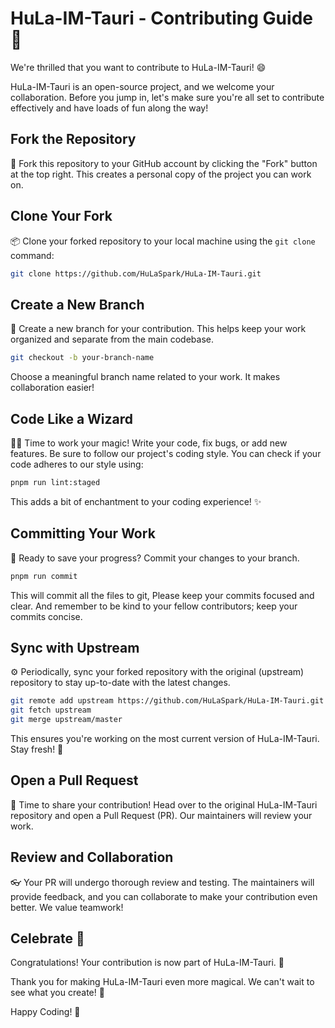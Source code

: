 # HuLa-IM-Tauri - Contributing Guide 🌟

We're thrilled that you want to contribute to HuLa-IM-Tauri! 😄

HuLa-IM-Tauri is an open-source project, and we welcome your collaboration. Before you jump in, let's make sure you're all set to contribute effectively and have loads of fun along the way!

## Fork the Repository

🍴 Fork this repository to your GitHub account by clicking the "Fork" button at the top right. This creates a personal copy of the project you can work on.

## Clone Your Fork

📦 Clone your forked repository to your local machine using the `git clone` command:

```bash
git clone https://github.com/HuLaSpark/HuLa-IM-Tauri.git
```

## Create a New Branch

🌿 Create a new branch for your contribution. This helps keep your work organized and separate from the main codebase.

```bash
git checkout -b your-branch-name
```

Choose a meaningful branch name related to your work. It makes collaboration easier!

## Code Like a Wizard

🧙‍♀️ Time to work your magic! Write your code, fix bugs, or add new features. Be sure to follow our project's coding style. You can check if your code adheres to our style using:

```bash
pnpm run lint:staged
```

This adds a bit of enchantment to your coding experience! ✨

## Committing Your Work

📝 Ready to save your progress? Commit your changes to your branch.

```bash
pnpm run commit
```

This will commit all the files to git, Please keep your commits focused and clear. And remember to be kind to your fellow contributors; keep your commits concise.

## Sync with Upstream

⚙️ Periodically, sync your forked repository with the original (upstream) repository to stay up-to-date with the latest changes.

```bash
git remote add upstream https://github.com/HuLaSpark/HuLa-IM-Tauri.git
git fetch upstream
git merge upstream/master
```

This ensures you're working on the most current version of HuLa-IM-Tauri. Stay fresh! 💨

## Open a Pull Request

🚀 Time to share your contribution! Head over to the original HuLa-IM-Tauri repository and open a Pull Request (PR). Our maintainers will review your work.

## Review and Collaboration

👓 Your PR will undergo thorough review and testing. The maintainers will provide feedback, and you can collaborate to make your contribution even better. We value teamwork!

## Celebrate 🎉

Congratulations! Your contribution is now part of HuLa-IM-Tauri. 🥳

Thank you for making HuLa-IM-Tauri even more magical. We can't wait to see what you create! 🌠

Happy Coding! 🚀